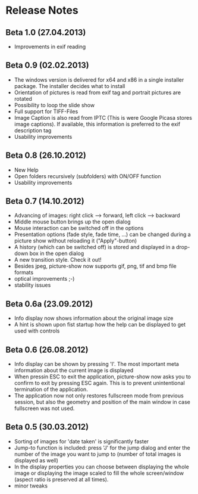 # Release Notes #
<a href='Hidden comment: 
'></a>
## Beta 1.0 (27.04.2013) ##
  * Improvements in exif reading

## Beta 0.9 (02.02.2013) ##
  * The windows version is delivered for x64 and x86 in a single installer package. The installer decides what to install
  * Orientation of pictures is read from exif tag and portrait pictures are rotated
  * Possibility to loop the slide show
  * Full support for TIFF-Files
  * Image Caption is also read from IPTC (This is were Google Picasa stores image captions). If available, this information is preferred to the exif description tag
  * Usability improvements

## Beta 0.8 (26.10.2012) ##
  * New Help
  * Open folders recursively (subfolders) with ON/OFF function
  * Usability improvements

## Beta 0.7 (14.10.2012) ##
  * Advancing of images: right click --> forward, left click --> backward
  * Middle mouse button brings up the open dialog
  * Mouse interaction can be switched off in the options
  * Presentation options (fade style, fade time, ...) can be changed during a picture show without reloading it ("Apply"-button)
  * A history (which can be switched off) is stored and displayed in a drop-down box in the open dialog
  * A new transition style. Check it out!
  * Besides jpeg, picture-show now supports gif, png, tif and bmp file formats
  * optical improvements ;-)
  * stability issues


## Beta 0.6a (23.09.2012) ##
  * Info display now shows information about the original image size
  * A hint is shown upon fist startup how the help can be displayed to get used with controls

## Beta 0.6 (26.08.2012) ##

  * Info display can be shown by pressing 'I'. The most important meta information about the current image is displayed
  * When pressin ESC to exit the application, picture-show now asks you to confirm to exit by pressing ESC again. This is to prevent unintentional termination of the application.
  * The application now not only restores fullscreen mode from previous session, but also the geometry and position of the main window in case fullscreen was not used.

## Beta 0.5 (30.03.2012) ##

  * Sorting of images for 'date taken' is significantly faster
  * Jump-to function is included: press 'J' for the jump dialog and enter the number of the image you want to jump to (number of total images is displayed as well)
  * In the display properties you can choose between displaying the whole image or displaying the image scaled to fill the whole screen/window (aspect ratio is preserved at all times).
  * minor tweaks